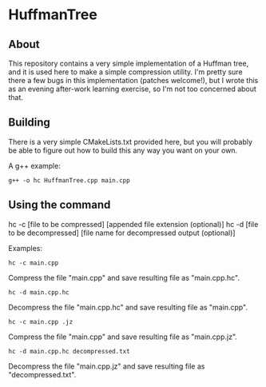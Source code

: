 # HuffmanTree
## About
This repository contains a very simple implementation of a Huffman tree, and it is used here to make a simple compression utility. I'm pretty sure there a few bugs in this implementation (patches welcome!), but I wrote this as an evening after-work learning exercise, so I'm not too concerned about that.

## Building
There is a very simple CMakeLists.txt provided here, but you will probably be able to figure out how to build this any way you want on your own.

A g++ example: 

    g++ -o hc HuffmanTree.cpp main.cpp

## Using the command

hc -c [file to be compressed] [appended file extension (optional)]
hc -d [file to be decompressed] [file name for decompressed output (optional)]

Examples:

    hc -c main.cpp 
Compress the file "main.cpp" and save resulting file as "main.cpp.hc".

    hc -d main.cpp.hc
Decompress the file "main.cpp.hc" and save resulting file as "main.cpp".

    hc -c main.cpp .jz
Compress the file "main.cpp" and save resulting file as "main.cpp.jz".

    hc -d main.cpp.hc decompressed.txt
Decompress the file "main.cpp.jz" and save resulting file as "decompressed.txt". 
